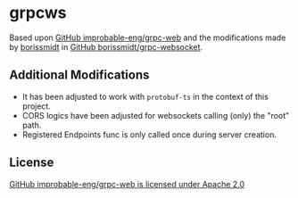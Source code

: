 # grpcws

Based upon [GitHub improbable-eng/grpc-web](https://github.com/improbable-eng/grpc-web/tree/master/go/grpcweb) and the modifications made by [borissmidt](https://github.com/borissmidt) in [GitHub borissmidt/grpc-websocket](https://github.com/borissmidt/grpc-websocket/tree/master/go/grpcweb).

## Additional Modifications

- It has been adjusted to work with `protobuf-ts` in the context of this project.
- CORS logics have been adjusted for websockets calling (only) the "root" path.
- Registered Endpoints func is only called once during server creation.

## License

[GitHub improbable-eng/grpc-web is licensed under Apache 2.0](https://github.com/improbable-eng/grpc-web/blob/master/LICENSE.txt)
